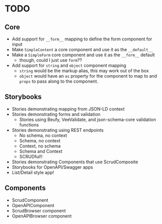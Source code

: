 # TODO

## Core

* Add support for `__form__` mapping to define the form component for input
* Make `SimpleContent` a core component and use it as the `__default__`
* Make a `SimpleForm` core component and use it as the `__form__` default
  * though, could I just use `form`??
* Add support for `string` and `object` component mapping
  * `string` would be the markup alias, this may work out of the box
  * `object` would have an `as` property for the component to map to and `props` to pass
    along to the component.


## Storybooks

* Stories demonstrating mapping from JSON-LD context
* Stories demonstrating forms and validation
    * Stories using Beufy, VeeValidate, and json-schema-core validation functions
* Stories demonstrating using REST endpoints
    * No schema, no context
    * Schema, no context
    * Context, no schema
    * Schema and Context
    * SCRUDful!!
* Stories demonstrating Components that use ScrudComposite
* Storybooks for OpenAPI/Swagger apps
* List/Detail style app!

## Components

* ScrudComponent
* OpenAPIComponent
* ScrudBrowser component
* OpenAPIBrowser component